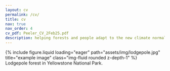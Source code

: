 ```yaml
---
layout: cv
permalink: /cv/
title: cv
nav: true
nav_order: 4
cv_pdf: Peeler_CV_2Feb25.pdf
description: helping forests and people adapt to the new climate normal
---
```

</div>
<div class="row">
    <div class="col-sm mt-3 mt-md-0">
        {% include figure.liquid loading="eager" path="assets/img/lodgepole.jpg" title="example image" class="img-fluid rounded z-depth-1" %}
    </div>
</div>
<div class="caption">
    Lodgepole forest in Yellowstone National Park.
</div>
